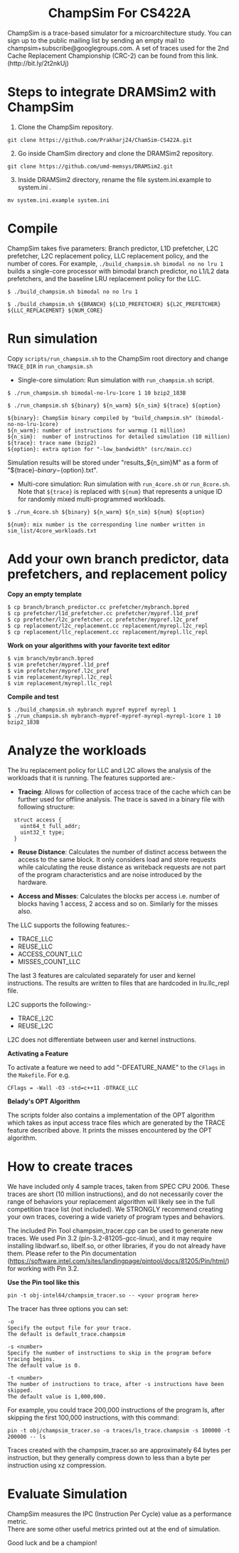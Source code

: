 <p align="center">
  <h1 align="center"> ChampSim For CS422A </h1>
  <p> ChampSim is a trace-based simulator for a microarchitecture study. You can sign up to the public mailing list by sending an empty mail to champsim+subscribe@googlegroups.com. A set of traces used for the 2nd Cache Replacement Championship (CRC-2) can be found from this link. (http://bit.ly/2t2nkUj) <p>
</p>

# Steps to integrate DRAMSim2 with ChampSim
1. Clone the ChampSim repository.
```
git clone https://github.com/Prakharj24/ChamSim-CS422A.git
```
2. Go inside ChamSim directory and clone the DRAMSim2 repository.
```
git clone https://github.com/umd-memsys/DRAMSim2.git
```

3. Inside DRAMSim2 directory, rename the file system.ini.example to system.ini .
```
mv system.ini.example system.ini
```

# Compile

ChampSim takes five parameters: Branch predictor, L1D prefetcher, L2C prefetcher, L2C replacement policy, LLC replacement policy, and the number of cores. 
For example, `./build_champsim.sh bimodal no no lru 1` builds a single-core processor with bimodal branch predictor, no L1/L2 data prefetchers, and the baseline LRU replacement policy for the LLC.
```
$ ./build_champsim.sh bimodal no no lru 1

$ ./build_champsim.sh ${BRANCH} ${L1D_PREFETCHER} ${L2C_PREFETCHER} ${LLC_REPLACEMENT} ${NUM_CORE}
```

# Run simulation

Copy `scripts/run_champsim.sh` to the ChampSim root directory and change `TRACE_DIR` in `run_champsim.sh` <br>

* Single-core simulation: Run simulation with `run_champsim.sh` script.

```
$ ./run_champsim.sh bimodal-no-lru-1core 1 10 bzip2_183B

$ ./run_champsim.sh ${binary} ${n_warm} ${n_sim} ${trace} ${option}

${binary}: ChampSim binary compiled by "build_champsim.sh" (bimodal-no-no-lru-1core)
${n_warm}: number of instructions for warmup (1 million)
${n_sim}:  number of instructinos for detailed simulation (10 million)
${trace}: trace name (bzip2)
${option}: extra option for "-low_bandwidth" (src/main.cc)
```
Simulation results will be stored under "results_${n_sim}M" as a form of "${trace}-${binary}-${option}.txt".<br> 

* Multi-core simulation: Run simulation with `run_4core.sh` or `run_8core.sh`. <br>
Note that `${trace}` is replaced with `${num}` that represents a unique ID for randomly mixed multi-programmed workloads. 

```
$ ./run_4core.sh ${binary} ${n_warm} ${n_sim} ${num} ${option}

${num}: mix number is the corresponding line number written in sim_list/4core_workloads.txt
```

# Add your own branch predictor, data prefetchers, and replacement policy
**Copy an empty template**
```
$ cp branch/branch_predictor.cc prefetcher/mybranch.bpred
$ cp prefetcher/l1d_prefetcher.cc prefetcher/mypref.l1d_pref
$ cp prefetcher/l2c_prefetcher.cc prefetcher/mypref.l2c_pref
$ cp replacement/l2c_replacement.cc replacement/myrepl.l2c_repl
$ cp replacement/llc_replacement.cc replacement/myrepl.llc_repl
```

**Work on your algorithms with your favorite text editor**
```
$ vim branch/mybranch.bpred
$ vim prefetcher/mypref.l1d_pref
$ vim prefetcher/mypref.l2c_pref
$ vim replacement/myrepl.l2c_repl
$ vim replacement/myrepl.llc_repl
```

**Compile and test**
```
$ ./build_champsim.sh mybranch mypref mypref myrepl 1
$ ./run_champsim.sh mybranch-mypref-mypref-myrepl-myrepl-1core 1 10 bzip2_183B
```
# Analyze the workloads

The lru replacement policy for LLC and L2C allows the analysis of the workloads that it is
running. The features supported are:-

* **Tracing**: Allows for collection of access trace of the cache which can be further used for
  offline analysis. The trace is saved in a binary file with following structure:

```
  struct access {
    uint64_t full_addr;
    uint32_t type;
  }
```
* **Reuse Distance**: Calculates the number of distinct access between the access to the same block.
    It only considers load and store requests while calculating the reuse distance as writeback requests
    are not part of the program characteristics and are noise introduced by the hardware.

* **Access and Misses**: Calculates the blocks per access i.e. number of blocks having 1 access, 2 access and so on.
    Similarly for the misses also.

The LLC supports the following features:-
* TRACE_LLC
* REUSE_LLC
* ACCESS_COUNT_LLC
* MISSES_COUNT_LLC

The last 3 features are calculated separately for user and kernel instructions. The results are written to files that are
hardcoded in lru.llc_repl file.

L2C supports the following:-
* TRACE_L2C
* REUSE_L2C

L2C does not differentiate between user and kernel instructions.

**Activating a Feature**

To activate a feature we need to add "-DFEATURE_NAME" to the `CFlags` in the `Makefile`. For e.g.

```
CFlags = -Wall -O3 -std=c++11 -DTRACE_LLC
```

**Belady's OPT Algorithm**

The scripts folder also contains a implementation of the OPT algorithm which takes as input access trace files
which are generated by the TRACE feature described above. It prints the misses encountered by the OPT algorithm.

# How to create traces

We have included only 4 sample traces, taken from SPEC CPU 2006. These 
traces are short (10 million instructions), and do not necessarily cover the range of behaviors your 
replacement algorithm will likely see in the full competition trace list (not
included).  We STRONGLY recommend creating your own traces, covering
a wide variety of program types and behaviors.

The included Pin Tool champsim_tracer.cpp can be used to generate new traces.
We used Pin 3.2 (pin-3.2-81205-gcc-linux), and it may require 
installing libdwarf.so, libelf.so, or other libraries, if you do not already 
have them. Please refer to the Pin documentation (https://software.intel.com/sites/landingpage/pintool/docs/81205/Pin/html/)
for working with Pin 3.2.


**Use the Pin tool like this**
```
pin -t obj-intel64/champsim_tracer.so -- <your program here>
```

The tracer has three options you can set:
```
-o
Specify the output file for your trace.
The default is default_trace.champsim

-s <number>
Specify the number of instructions to skip in the program before tracing begins.
The default value is 0.

-t <number>
The number of instructions to trace, after -s instructions have been skipped.
The default value is 1,000,000.
```
For example, you could trace 200,000 instructions of the program ls, after
skipping the first 100,000 instructions, with this command:
```
pin -t obj/champsim_tracer.so -o traces/ls_trace.champsim -s 100000 -t 200000 -- ls
```
Traces created with the champsim_tracer.so are approximately 64 bytes per instruction,
but they generally compress down to less than a byte per instruction using xz compression.

# Evaluate Simulation

ChampSim measures the IPC (Instruction Per Cycle) value as a performance metric. <br>
There are some other useful metrics printed out at the end of simulation. <br>

Good luck and be a champion! <br>
